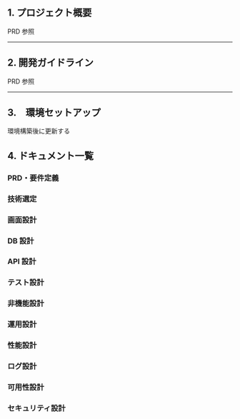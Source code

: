 ## 1. プロジェクト概要

<!-- TODO: PRD 参照 -->
PRD 参照

---

## 2. 開発ガイドライン

<!-- TODO: PRD 参照 -->
PRD 参照

---

## 3.　環境セットアップ

<!-- TODO: 環境構築後に更新する -->
環境構築後に更新する

## 4. ドキュメント一覧

### PRD・要件定義
<!-- TODO: PRD・要件定義の内容を追加 -->

### 技術選定
<!-- TODO: 技術選定の内容を追加 -->

### 画面設計
<!-- TODO: 画面設計の内容を追加 -->

### DB 設計
<!-- TODO: DB 設計の内容を追加 -->

### API 設計
<!-- TODO: API 設計の内容を追加 -->

### テスト設計
<!-- TODO: テスト設計の内容を追加 -->

### 非機能設計
<!-- TODO: 非機能設計の内容を追加 -->

### 運用設計
<!-- TODO: 運用設計の内容を追加 -->

### 性能設計
<!-- TODO: 性能設計の内容を追加 -->

### ログ設計
<!-- TODO: ログ設計の内容を追加 -->

### 可用性設計
<!-- TODO: 可用性設計の内容を追加 -->

### セキュリティ設計
<!-- TODO: セキュリティ設計の内容を追加 -->

